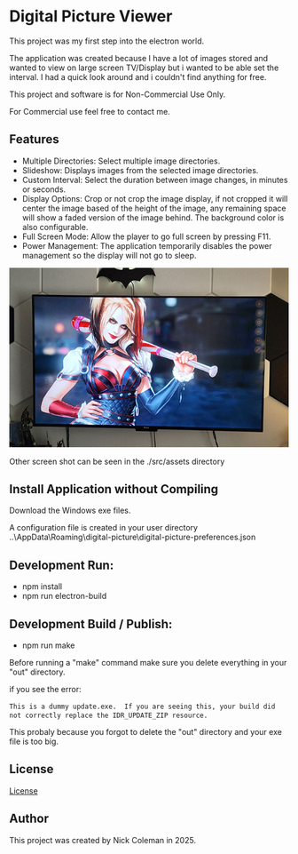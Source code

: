 # Digital Picture Viewer

This project was my first step into the electron world.

The application was created because I have a lot of images stored and wanted to view on large screen TV/Display but i wanted to be able set the interval. I had a quick look around and i couldn't find anything for free.

This project and software is for Non-Commercial Use Only.

For Commercial use feel free to contact me.


## Features

- Multiple Directories: Select multiple image directories.
- Slideshow: Displays images from the selected image directories.
- Custom Interval: Select the duration between image changes, in minutes or seconds.
- Display Options: Crop or not crop the image display, if not cropped it will center the image based of the height of the image, any remaining space will show a faded version of the image behind. The background color is also configurable.
- Full Screen Mode: Allow the player to go full screen by pressing F11.
- Power Management: The application temporarily disables the power management so the display will not go to sleep.

![roFrame](src/assets/screenshot_4.jpg)

Other screen shot can be seen in the ./src/assets directory

## Install Application without Compiling

Download the Windows exe files.

A configuration file is created in your user directory  ..\AppData\Roaming\digital-picture\digital-picture-preferences.json

## Development Run:
 * npm install
 * npm run electron-build

## Development Build / Publish:
 * npm run make

Before running a "make" command make sure you delete everything in your "out" directory.

if you see the error:

    This is a dummy update.exe.  If you are seeing this, your build did not correctly replace the IDR_UPDATE_ZIP resource.

This probaly because you forgot to delete the "out" directory and your exe file is too big.

## License

[License](LICENSE)

## Author

This project was created by Nick Coleman in 2025.
